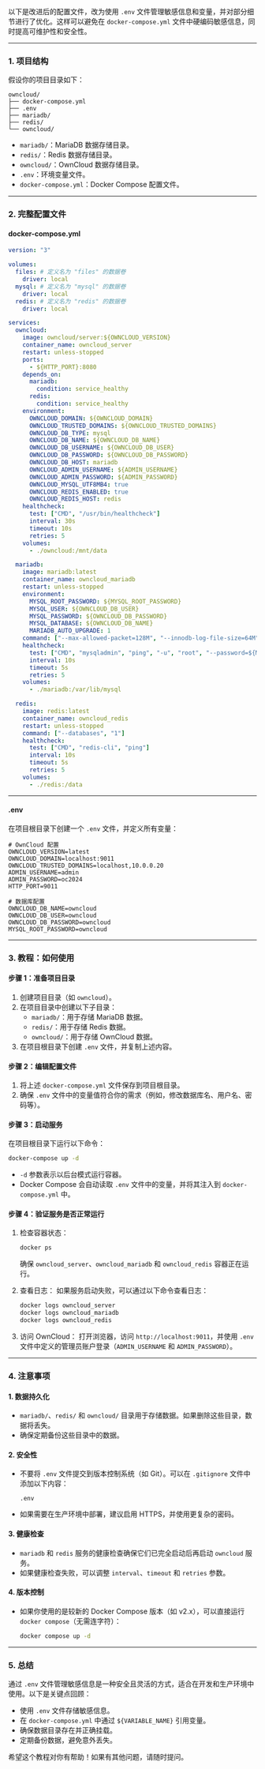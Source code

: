 以下是改进后的配置文件，改为使用 `.env` 文件管理敏感信息和变量，并对部分细节进行了优化。这样可以避免在 `docker-compose.yml` 文件中硬编码敏感信息，同时提高可维护性和安全性。

---

### 1. **项目结构**
假设你的项目目录如下：
```
owncloud/
├── docker-compose.yml
├── .env
├── mariadb/
├── redis/
└── owncloud/
```

- `mariadb/`：MariaDB 数据存储目录。
- `redis/`：Redis 数据存储目录。
- `owncloud/`：OwnCloud 数据存储目录。
- `.env`：环境变量文件。
- `docker-compose.yml`：Docker Compose 配置文件。

---

### 2. **完整配置文件**

#### **docker-compose.yml**
```yaml
version: "3"

volumes:
  files: # 定义名为 "files" 的数据卷
    driver: local
  mysql: # 定义名为 "mysql" 的数据卷
    driver: local
  redis: # 定义名为 "redis" 的数据卷
    driver: local

services:
  owncloud:
    image: owncloud/server:${OWNCLOUD_VERSION}
    container_name: owncloud_server
    restart: unless-stopped
    ports:
      - ${HTTP_PORT}:8080
    depends_on:
      mariadb:
        condition: service_healthy
      redis:
        condition: service_healthy
    environment:
      OWNCLOUD_DOMAIN: ${OWNCLOUD_DOMAIN}
      OWNCLOUD_TRUSTED_DOMAINS: ${OWNCLOUD_TRUSTED_DOMAINS}
      OWNCLOUD_DB_TYPE: mysql
      OWNCLOUD_DB_NAME: ${OWNCLOUD_DB_NAME}
      OWNCLOUD_DB_USERNAME: ${OWNCLOUD_DB_USER}
      OWNCLOUD_DB_PASSWORD: ${OWNCLOUD_DB_PASSWORD}
      OWNCLOUD_DB_HOST: mariadb
      OWNCLOUD_ADMIN_USERNAME: ${ADMIN_USERNAME}
      OWNCLOUD_ADMIN_PASSWORD: ${ADMIN_PASSWORD}
      OWNCLOUD_MYSQL_UTF8MB4: true
      OWNCLOUD_REDIS_ENABLED: true
      OWNCLOUD_REDIS_HOST: redis
    healthcheck:
      test: ["CMD", "/usr/bin/healthcheck"]
      interval: 30s
      timeout: 10s
      retries: 5
    volumes:
      - ./owncloud:/mnt/data

  mariadb:
    image: mariadb:latest
    container_name: owncloud_mariadb
    restart: unless-stopped
    environment:
      MYSQL_ROOT_PASSWORD: ${MYSQL_ROOT_PASSWORD}
      MYSQL_USER: ${OWNCLOUD_DB_USER}
      MYSQL_PASSWORD: ${OWNCLOUD_DB_PASSWORD}
      MYSQL_DATABASE: ${OWNCLOUD_DB_NAME}
      MARIADB_AUTO_UPGRADE: 1
    command: ["--max-allowed-packet=128M", "--innodb-log-file-size=64M"]
    healthcheck:
      test: ["CMD", "mysqladmin", "ping", "-u", "root", "--password=${MYSQL_ROOT_PASSWORD}"]
      interval: 10s
      timeout: 5s
      retries: 5
    volumes:
      - ./mariadb:/var/lib/mysql

  redis:
    image: redis:latest
    container_name: owncloud_redis
    restart: unless-stopped
    command: ["--databases", "1"]
    healthcheck:
      test: ["CMD", "redis-cli", "ping"]
      interval: 10s
      timeout: 5s
      retries: 5
    volumes:
      - ./redis:/data
```

---

#### **.env**
在项目根目录下创建一个 `.env` 文件，并定义所有变量：

```env
# OwnCloud 配置
OWNCLOUD_VERSION=latest
OWNCLOUD_DOMAIN=localhost:9011
OWNCLOUD_TRUSTED_DOMAINS=localhost,10.0.0.20
ADMIN_USERNAME=admin
ADMIN_PASSWORD=oc2024
HTTP_PORT=9011

# 数据库配置
OWNCLOUD_DB_NAME=owncloud
OWNCLOUD_DB_USER=owncloud
OWNCLOUD_DB_PASSWORD=owncloud
MYSQL_ROOT_PASSWORD=owncloud
```

---

### 3. **教程：如何使用**

#### **步骤 1：准备项目目录**
1. 创建项目目录（如 `owncloud`）。
2. 在项目目录中创建以下子目录：
   - `mariadb/`：用于存储 MariaDB 数据。
   - `redis/`：用于存储 Redis 数据。
   - `owncloud/`：用于存储 OwnCloud 数据。
3. 在项目根目录下创建 `.env` 文件，并复制上述内容。

#### **步骤 2：编辑配置文件**
1. 将上述 `docker-compose.yml` 文件保存到项目根目录。
2. 确保 `.env` 文件中的变量值符合你的需求（例如，修改数据库名、用户名、密码等）。

#### **步骤 3：启动服务**
在项目根目录下运行以下命令：

```bash
docker-compose up -d
```

- `-d` 参数表示以后台模式运行容器。
- Docker Compose 会自动读取 `.env` 文件中的变量，并将其注入到 `docker-compose.yml` 中。

#### **步骤 4：验证服务是否正常运行**
1. 检查容器状态：
   ```bash
   docker ps
   ```
   确保 `owncloud_server`、`owncloud_mariadb` 和 `owncloud_redis` 容器正在运行。

2. 查看日志：
   如果服务启动失败，可以通过以下命令查看日志：
   ```bash
   docker logs owncloud_server
   docker logs owncloud_mariadb
   docker logs owncloud_redis
   ```

3. 访问 OwnCloud：
   打开浏览器，访问 `http://localhost:9011`，并使用 `.env` 文件中定义的管理员账户登录（`ADMIN_USERNAME` 和 `ADMIN_PASSWORD`）。

---

### 4. **注意事项**

#### **1. 数据持久化**
- `mariadb/`、`redis/` 和 `owncloud/` 目录用于存储数据。如果删除这些目录，数据将丢失。
- 确保定期备份这些目录中的数据。

#### **2. 安全性**
- 不要将 `.env` 文件提交到版本控制系统（如 Git）。可以在 `.gitignore` 文件中添加以下内容：
  ```
  .env
  ```
- 如果需要在生产环境中部署，建议启用 HTTPS，并使用更复杂的密码。

#### **3. 健康检查**
- `mariadb` 和 `redis` 服务的健康检查确保它们已完全启动后再启动 `owncloud` 服务。
- 如果健康检查失败，可以调整 `interval`、`timeout` 和 `retries` 参数。

#### **4. 版本控制**
- 如果你使用的是较新的 Docker Compose 版本（如 v2.x），可以直接运行 `docker compose`（无需连字符）：
  ```bash
  docker compose up -d
  ```

---

### 5. **总结**

通过 `.env` 文件管理敏感信息是一种安全且灵活的方式，适合在开发和生产环境中使用。以下是关键点回顾：
- 使用 `.env` 文件存储敏感信息。
- 在 `docker-compose.yml` 中通过 `${VARIABLE_NAME}` 引用变量。
- 确保数据目录存在并正确挂载。
- 定期备份数据，避免意外丢失。

希望这个教程对你有帮助！如果有其他问题，请随时提问。
